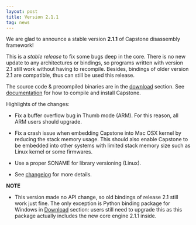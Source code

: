 ```yaml
---
layout: post
title: Version 2.1.1
tag: news
---
```


We are glad to announce a stable version **2.1.1** of Capstone disassembly framework!

This is a *stable release* to fix some bugs deep in the core. There is no new update to any architectures or bindings, so programs written with version 2.1 still work without having to recompile. Besides, bindings of older version 2.1 are compatible, thus can still be used this release.

The source code & precompiled binaries are in the [download](download.html) section. See [documentation](documentation.html) for how to compile and install Capstone.

Highlights of the changes:

- Fix a buffer overflow bug in Thumb mode (ARM). For this reason, all ARM users should upgrade.

- Fix a crash issue when embedding Capstone into Mac OSX kernel by reducing the stack memory usage. This should also enable Capstone to be embedded into other systems with limited stack memory size such as Linux kernel or some firmwares.

- Use a proper SONAME for library versioning (Linux).

- See [changelog](http://capstone-engine.org/Version-2.1.1-changelog.html) for more details.

**NOTE**

- This version made no API change, so old bindings of release 2.1 still work just fine. The only exception is Python binding package for Windows in [Download](download.html) section: users still need to upgrade this as this package actually includes the new core engine 2.1.1 inside.

